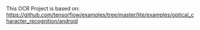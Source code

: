 This OCR Project is based on: https://github.com/tensorflow/examples/tree/master/lite/examples/optical_character_recognition/android
